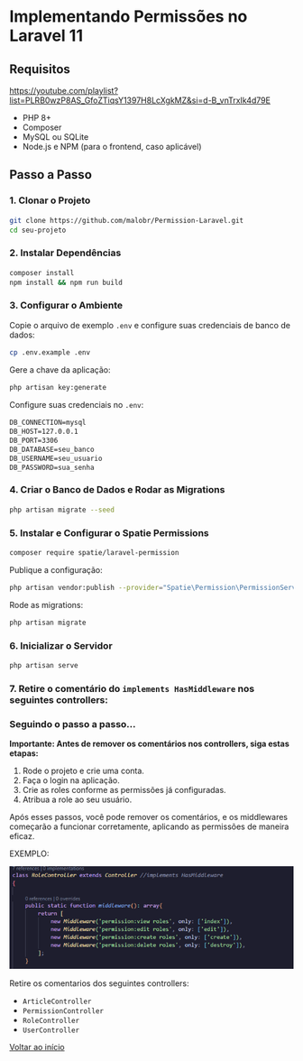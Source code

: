 
<h1 id="inicio">Implementando Permissões no Laravel 11</h1>

## Requisitos

https://youtube.com/playlist?list=PLRB0wzP8AS_GfoZTiqsY1397H8LcXgkMZ&si=d-B_vnTrxIk4d79E

- PHP 8+
- Composer
- MySQL ou SQLite
- Node.js e NPM (para o frontend, caso aplicável)

## Passo a Passo

### 1. Clonar o Projeto

```bash
git clone https://github.com/malobr/Permission-Laravel.git
cd seu-projeto
```

### 2. Instalar Dependências

```bash
composer install
npm install && npm run build
```

### 3. Configurar o Ambiente

Copie o arquivo de exemplo `.env` e configure suas credenciais de banco de dados:

```bash
cp .env.example .env
```

Gere a chave da aplicação:

```bash
php artisan key:generate
```

Configure suas credenciais no `.env`:

```
DB_CONNECTION=mysql
DB_HOST=127.0.0.1
DB_PORT=3306
DB_DATABASE=seu_banco
DB_USERNAME=seu_usuario
DB_PASSWORD=sua_senha
```

### 4. Criar o Banco de Dados e Rodar as Migrations

```bash
php artisan migrate --seed
```

### 5. Instalar e Configurar o Spatie Permissions

```bash
composer require spatie/laravel-permission
```

Publique a configuração:

```bash
php artisan vendor:publish --provider="Spatie\Permission\PermissionServiceProvider"
```

Rode as migrations:

```bash
php artisan migrate
```
### 6. Inicializar o Servidor

```bash
php artisan serve
```


### 7. Retire o comentário do `implements HasMiddleware` nos seguintes controllers:
### Seguindo o passo a passo...

**Importante: Antes de remover os comentários nos controllers, siga estas etapas:**

1. Rode o projeto e crie uma conta.
2. Faça o login na aplicação.
3. Crie as roles conforme as permissões já configuradas.
4. Atribua a role ao seu usuário.

Após esses passos, você pode remover os comentários, e os middlewares começarão a funcionar corretamente, aplicando as permissões de maneira eficaz.

EXEMPLO:

![Imagem de exemplo](backend/img/1.png)


Retire os comentarios dos seguintes controllers:
- `ArticleController`
- `PermissionController`
- `RoleController`
- `UserController`


<a href="#inicio">Voltar ao início</a>
```
